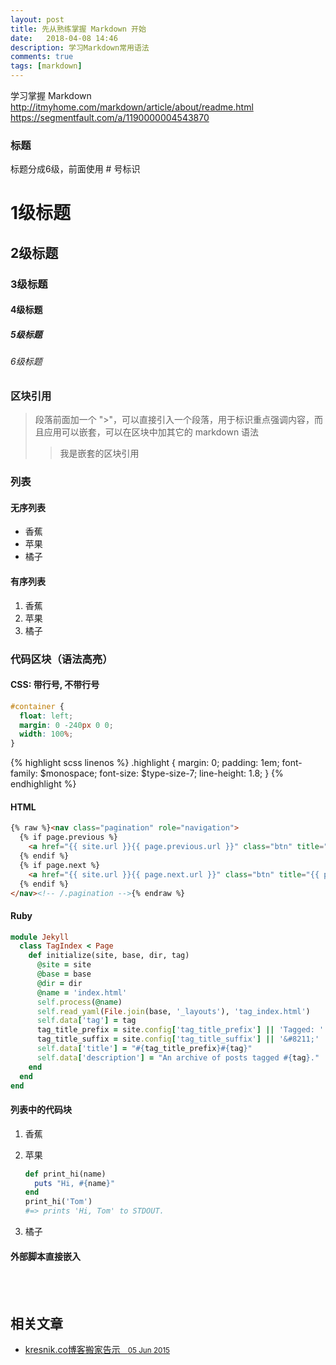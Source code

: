 ```yaml
---
layout: post
title: 先从熟练掌握 Markdown 开始
date:   2018-04-08 14:46
description: 学习Markdown常用语法
comments: true
tags: [markdown]
---
```

    
学习掌握 Markdown <br/>
http://itmyhome.com/markdown/article/about/readme.html <br/>
https://segmentfault.com/a/1190000004543870
<!--more-->

### 标题
标题分成6级，前面使用 # 号标识

# 1级标题
## 2级标题
### 3级标题
#### 4级标题
##### 5级标题
###### 6级标题 

### 区块引用
> 段落前面加一个 ">"，可以直接引入一个段落，用于标识重点强调内容，而且应用可以嵌套，可以在区块中加其它的 markdown 语法
>> 我是嵌套的区块引用

### 列表
#### 无序列表
* 香蕉
* 苹果
* 橘子

#### 有序列表
1. 香蕉
2. 苹果
3. 橘子

### 代码区块（语法高亮）
#### CSS: 带行号, 不带行号

```css
#container {
  float: left;
  margin: 0 -240px 0 0;
  width: 100%;
}
```

{% highlight scss linenos %}
.highlight {
  margin: 0;
  padding: 1em;
  font-family: $monospace;
  font-size: $type-size-7;
  line-height: 1.8;
}
{% endhighlight %}

#### HTML
```html
{% raw %}<nav class="pagination" role="navigation">
  {% if page.previous %}
    <a href="{{ site.url }}{{ page.previous.url }}" class="btn" title="{{ page.previous.title }}">Previous article</a>
  {% endif %}
  {% if page.next %}
    <a href="{{ site.url }}{{ page.next.url }}" class="btn" title="{{ page.next.title }}">Next article</a>
  {% endif %}
</nav><!-- /.pagination -->{% endraw %}
```

#### Ruby
```ruby
module Jekyll
  class TagIndex < Page
    def initialize(site, base, dir, tag)
      @site = site
      @base = base
      @dir = dir
      @name = 'index.html'
      self.process(@name)
      self.read_yaml(File.join(base, '_layouts'), 'tag_index.html')
      self.data['tag'] = tag
      tag_title_prefix = site.config['tag_title_prefix'] || 'Tagged: '
      tag_title_suffix = site.config['tag_title_suffix'] || '&#8211;'
      self.data['title'] = "#{tag_title_prefix}#{tag}"
      self.data['description'] = "An archive of posts tagged #{tag}."
    end
  end
end
```

#### 列表中的代码块
1. 香蕉
2. 苹果

   ```ruby
   def print_hi(name)
     puts "Hi, #{name}"
   end
   print_hi('Tom')
   #=> prints 'Hi, Tom' to STDOUT.
   ```
        
3. 橘子

#### 外部脚本直接嵌入
<script src="https://gist.github.com/mmistakes/77c68fbb07731a456805a7b473f47841.js"></script>
 

<br/><br/>
<aside class="related">
  <h2>相关文章</h2>
  <ul class="related-posts">
    <li>
        <a href="http://kresnikwang.github.io///journey/2015/06/05/kresnik.co-%E5%8D%9A%E5%AE%A2%E6%90%AC%E5%AE%B6%E5%91%8A%E7%A4%BA.html">
          kresnik.co博客搬家告示
          &nbsp;&nbsp;<small><time datetime="2015-06-05T00:00:00+00:00">05 Jun 2015</time></small>
        </a>
    </li>
  </ul>
</aside>